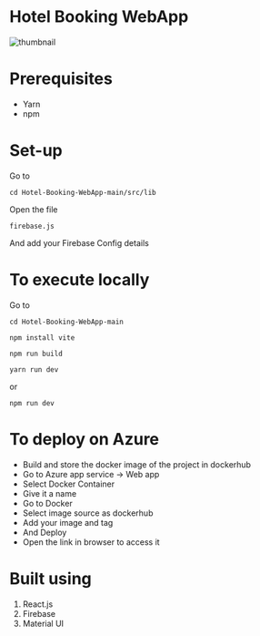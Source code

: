 # Hotel Booking WebApp

![thumbnail](https://github.com/Hexton09/Cloud_Performance_tuning/assets/98824774/68501708-458a-4943-af6c-bc9c1b8cbaca)
# Prerequisites
* Yarn
* npm

# Set-up
Go to
````
cd Hotel-Booking-WebApp-main/src/lib
````
Open the file
````
firebase.js
````
And add your Firebase Config details

# To execute locally
Go to
````
cd Hotel-Booking-WebApp-main
````
````
npm install vite
````
````
npm run build
````
````
yarn run dev
````
or
````
npm run dev
````
# To deploy on Azure
* Build and store the docker image of the project in dockerhub
* Go to Azure app service -> Web app
* Select Docker Container
* Give it a name
* Go to Docker
* Select image source as dockerhub
* Add your image and tag
* And Deploy
* Open the link in browser to access it

# Built using

1. React.js
2. Firebase
3. Material UI

